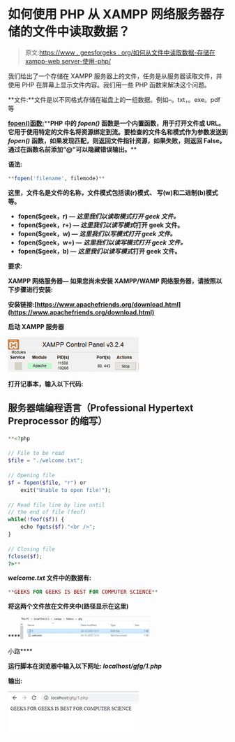 # 如何使用 PHP 从 XAMPP 网络服务器存储的文件中读取数据？

> 原文:[https://www . geesforgeks . org/如何从文件中读取数据-存储在 xampp-web server-使用-php/](https://www.geeksforgeeks.org/how-to-read-data-from-a-file-stored-in-xampp-webserver-using-php/)

我们给出了一个存储在 XAMPP 服务器上的文件，任务是从服务器读取文件，并使用 PHP 在屏幕上显示文件内容。我们用一些 PHP 函数来解决这个问题。

**文件:**文件是以不同格式存储在磁盘上的一组数据。例如–。txt，。exe。pdf 等

[**fopen()函数:**](https://www.geeksforgeeks.org/php-fopen-function-open-file-or-url/)**[](https://www.geeksforgeeks.org/php-fopen-function-open-file-or-url/)**PHP 中的 *fopen()* 函数是一个内置函数，用于打开文件或 URL。它用于使用特定的文件名将资源绑定到流。要检查的文件名和模式作为参数发送到 *fopen()* 函数，如果发现匹配，则返回文件指针资源，如果失败，则返回 False。通过在函数名前添加“@”可以隐藏错误输出。****

******语法:******

```php
**fopen('filename', filemode)** 
```

****这里，文件名是文件的名称，文件模式包括读(r)模式、
写(w)和二进制(b)模式等。****

*   ****fopen($geek，r) — *这里我们以读取模式打开 geek 文件。*****
*   ****fopen($geek，r+) — *这里我们以读写模式*打开 geek 文件。****
*   ****fopen($geek，w) — *这里我们以写模式打开 geek 文件。*****
*   ****fopen($geek，w+) — *这里我们以读写模式打开 geek 文件。*****
*   ****fopen($geek，b) — *这里我们以读写模式*打开 geek 文件。****

******要求:******

******XAMPP 网络服务器—** 如果您尚未安装 XAMPP/WAMP 网络服务器，请按照以下步骤进行安装:****

****安装链接:[https://www.apachefriends.org/download.html](https://www.apachefriends.org/download.html)****

****启动 XAMPP 服务器****

****![](img/bedd9bae948e1aff3a98e087c89a5134.png)****

****打开记事本，输入以下代码:****

## ****服务器端编程语言（Professional Hypertext Preprocessor 的缩写）****

```php
**<?php

// File to be read
$file = "./welcome.txt";

// Opening file
$f = fopen($file, "r") or 
    exit("Unable to open file!");

// Read file line by line until
// the end of file (feof)
while(!feof($f)) {
    echo fgets($f)."<br />";
}

// Closing file
fclose($f);
?>**
```

*****welcome.txt* 文件中的数据有:****

```php
**GEEKS FOR GEEKS IS BEST FOR COMPUTER SCIENCE**
```

****将这两个文件放在文件夹中(路径显示在这里)****

****![](img/ef33d3c6d01ea064dbc07e46375eb3d3.png)

小路**** 

******运行脚本**在浏览器中输入以下网址: *localhost/gfg/1.php*****

******输出:******

****![](img/c5da34b05b26e2eefd35a5ddb9bceea5.png)****